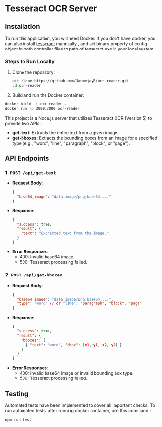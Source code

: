 # Tesseract OCR Server

## Installation
To run this application, you will need Docker. If you don't have docker, you can also install [tesseract](https://tesseract-ocr.github.io/tessdoc/Installation.html) mannually  , and set binary property of config object in both controller files to path of tesseract.exe in your local system.

### Steps to Run Locally

1. Clone the repository:
   ```bash
   git clone https://github.com/JanmejayR/ocr-reader.git
   cd ocr-reader
   ```

2. Build and run the Docker container:

```bash
docker build -t ocr-reader .
docker run -p 3000:3000 ocr-reader
```


This project is a Node.js server that utilizes Tesseract OCR (Version 5) to provide two APIs:
- **get-text**: Extracts the entire text from a given image.
- **get-bboxes**: Extracts the bounding boxes from an image for a specified type (e.g., "word", "line", "paragraph", "block", or "page").

## API Endpoints

### 1. `POST /api/get-text`
- **Request Body**:
  ```json
  {
    "base64_image": "data:image/png;base64,..."
  }
  ```
- **Response**:
  ```json
  {
    "success": true,
    "result": {
      "text": "Extracted text from the image."
    }
  }
  ```
- **Error Responses**:
  - 400: Invalid base64 image.
  - 500: Tesseract processing failed.

### 2. `POST /api/get-bboxes`
- **Request Body**:
  ```json
  {
    "base64_image": "data:image/png;base64,...",
    "type": "word" // or "line", "paragraph", "block", "page"
  }
  ```
- **Response**:
  ```json
  {
    "success": true,
    "result": {
      "bboxes": [
        { "text": "word", "bbox": [x1, y1, x2, y2] }
      ]
    }
  }
  ```
- **Error Responses**:
  - 400: Invalid base64 image or invalid bounding box type.
  - 500: Tesseract processing failed.


## Testing
Automated tests have been implemented to cover all important checks. To run automated tests, after running docker container, use this command :
```bash
npm run test
```

